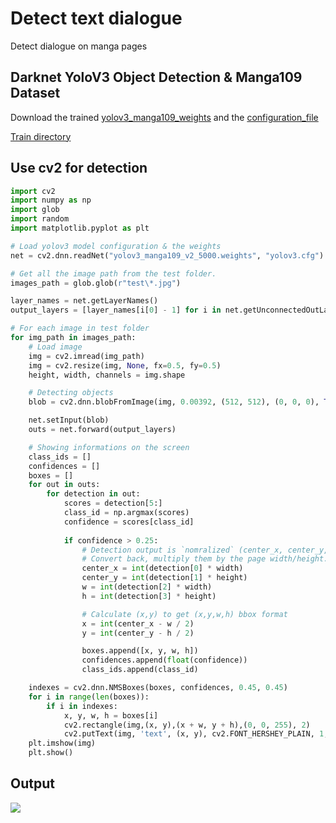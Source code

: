 # Detect text dialogue
Detect dialogue on manga pages


## Darknet YoloV3 Object Detection & Manga109 Dataset
Download the trained [yolov3_manga109_weights](https://drive.google.com/file/d/1-8A9wdYlCb5V6nX5HzYS_FByXTR1bD9X/view?usp=sharing) and the [configuration_file](https://drive.google.com/file/d/17e0KZ5EwkaSYTj_DsUumsIxXG3iPBqnt/view?usp=sharing)

[Train directory](https://drive.google.com/drive/folders/1XKPBDje0gmvX5UV6qVcHjtbMZ6xMTilB?usp=sharing)

## Use cv2 for detection

```py
import cv2
import numpy as np
import glob
import random
import matplotlib.pyplot as plt

# Load yolov3 model configuration & the weights
net = cv2.dnn.readNet("yolov3_manga109_v2_5000.weights", "yolov3.cfg")

# Get all the image path from the test folder.
images_path = glob.glob(r"test\*.jpg")

layer_names = net.getLayerNames()
output_layers = [layer_names[i[0] - 1] for i in net.getUnconnectedOutLayers()]

# For each image in test folder
for img_path in images_path:
    # Load image
    img = cv2.imread(img_path)
    img = cv2.resize(img, None, fx=0.5, fy=0.5)
    height, width, channels = img.shape

    # Detecting objects
    blob = cv2.dnn.blobFromImage(img, 0.00392, (512, 512), (0, 0, 0), True, crop=False)

    net.setInput(blob)
    outs = net.forward(output_layers)

    # Showing informations on the screen
    class_ids = []
    confidences = []
    boxes = []
    for out in outs:
        for detection in out:
            scores = detection[5:]
            class_id = np.argmax(scores)
            confidence = scores[class_id]
            
            if confidence > 0.25:
                # Detection output is `nomralized` (center_x, center_y, width, height)
                # Convert back, multiply them by the page width/height.
                center_x = int(detection[0] * width)
                center_y = int(detection[1] * height)
                w = int(detection[2] * width)
                h = int(detection[3] * height)

                # Calculate (x,y) to get (x,y,w,h) bbox format
                x = int(center_x - w / 2)
                y = int(center_y - h / 2)

                boxes.append([x, y, w, h])
                confidences.append(float(confidence))
                class_ids.append(class_id)

    indexes = cv2.dnn.NMSBoxes(boxes, confidences, 0.45, 0.45)
    for i in range(len(boxes)):
        if i in indexes:
            x, y, w, h = boxes[i]
            cv2.rectangle(img,(x, y),(x + w, y + h),(0, 0, 255), 2)
            cv2.putText(img, 'text', (x, y), cv2.FONT_HERSHEY_PLAIN, 1, (0, 0, 255), 1)
    plt.imshow(img)
    plt.show()
```

## Output
![](https://github.com/madeyoga/detect-manga-dialogue/blob/master/Object%20Detection/Output/yolov3_manga109_result.png)

